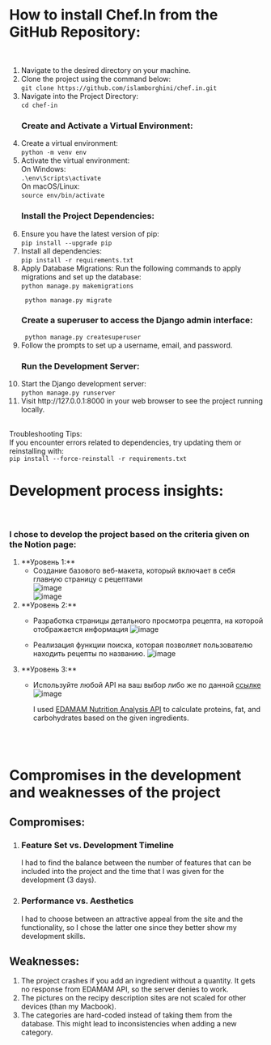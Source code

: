<h1>How to install Chef.In from the GitHub Repository: </h1><br/>
<ol>
<li>Navigate to the desired directory on your machine.
<li>Clone the project using the command below:
<br/>
<code>git clone https://github.com/islamborghini/chef.in.git</code></br>
</li>
<li>
Navigate into the Project Directory:
<br/>
<code>cd chef-in</code>
</li>
<h3>Create and Activate a Virtual Environment:</h3>
<li>
Create a virtual environment: <br/>
<code>python -m venv env</code>
</li>
<li>Activate the virtual environment:<br/>
On Windows:<br/>
<code>.\env\Scripts\activate</code> <br/>
On macOS/Linux: <br/>
<code>source env/bin/activate</code></li>
<h3>Install the Project Dependencies:</h3>
<li>Ensure you have the latest version of pip: <br>
<code>pip install --upgrade pip</code>
</li>
<li>Install all dependencies: <br/>
<code>pip install -r requirements.txt</code>
</li>
<li>
Apply Database Migrations:
Run the following commands to apply migrations and set up the database:<br/>
<code>python manage.py makemigrations<br/>
 python manage.py migrate</code>
</li>
<h3>
Create a superuser to access the Django admin interface:</h3>  
<code> python manage.py createsuperuser</code>
<li>
Follow the prompts to set up a username, email, and password.
</li>
<h3>Run the Development Server:</h3>
<li>Start the Django development server:<br/>
<code>python manage.py runserver</code></li>
<li>Visit http://127.0.0.1:8000 in your web browser to see the project running locally.</li>
</ol><br>
Troubleshooting Tips:<br>
If you encounter errors related to dependencies, try updating them or reinstalling with:<br/>
<code>pip install --force-reinstall -r requirements.txt</code>
<br>
<h1>Development process insights:</h1><br/>
<h3>I chose to develop the project based on the criteria given on the Notion page:</h3>
<ol>
  <li>**Уровень 1:**

- Создание базового веб-макета, который включает в себя главную страницу с рецептами <br>
![image](https://github.com/islamborghini/chef.in/assets/82131413/5d78b578-6dbb-43d6-b9f2-0f9b37eaf79a) <br>
![image](https://github.com/islamborghini/chef.in/assets/82131413/9cef8c3f-728b-4f2e-be29-d0d4ccd49d46) <br>

</li>
 <li>**Уровень 2:**

- Разработка страницы детального просмотра рецепта, на которой отображается информация
   ![image](https://github.com/islamborghini/chef.in/assets/82131413/e89ce3ed-54a4-40b3-96c3-dddacd9eb35e)

- Реализация функции поиска, которая позволяет пользователю находить рецепты по названию.
  ![image](https://github.com/islamborghini/chef.in/assets/82131413/1c118f64-bff8-444f-a859-fb13443b31c2)

</li>

<li>
**Уровень 3:**

- Используйте любой API на ваш выбор либо же по данной [ссылке](https://developer.edamam.com/edamam-docs-recipe-api)
![image](https://github.com/islamborghini/chef.in/assets/82131413/1b150ff8-4dab-4db8-9efd-6613649e128d)


  I used <a href="https://developer.edamam.com/edamam-nutrition-api">EDAMAM Nutrition Analysis API</a> to calculate proteins, fat, and carbohydrates based on the given ingredients.  
</li>
</ol>
<br>
<br>
<h1>Compromises in the development and weaknesses of the project </h1>
<h2>Compromises:</h2>
<ol>
  <li>
  <h3>Feature Set vs. Development Timeline</h3>
  <p>I had to find the balance between the number of features that can be included into the project and the time that I was given for the development (3 days).</p>
  </li>
  <li>
  <h3>Performance vs. Aesthetics
</h3>
  <p>I had to choose between an attractive appeal from the site and the functionality, so I chose the latter one since they better show my development skills.</p>
  </li>
</ol>
<h2>Weaknesses:</h2>
<ol>
  <li>The project crashes if you add an ingredient without a quantity. It gets no response from EDAMAM API, so the server denies to work.</li>
  <li>The pictures on the recipy description sites are not scaled for other devices (than my Macbook).</li>
  <li>The categories are hard-coded instead of taking them from the database. This might lead to inconsistencies when adding a new category. </li>
</ol>
